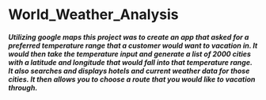 # World_Weather_Analysis

##### Utilizing google maps this project was to create an app that asked for a preferred temperature range that a customer would want to vacation in.  It would then take the temperature input and generate a list of 2000 cities with a latitude and longitude that would fall into that temperature range.  It also searches and displays hotels and current weather data for those cities. It then allows you to choose a route that you would like to vacation through.  

